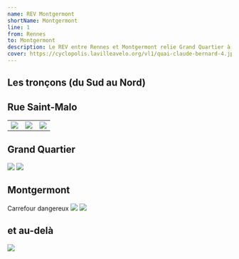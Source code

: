 ```yaml
---
name: REV Montgermont
shortName: Montgermont
line: 1
from: Rennes
to: Montgermont
description: Le REV entre Rennes et Montgermont relie Grand Quartier à Montgermont avant de se connecter au REV départemental reliant Montgermont à La Chapelle-des-Fougeretz et La Mézière, le long de la route du meuble.
cover: https://cyclopolis.lavilleavelo.org/vl1/quai-claude-bernard-4.jpg
---
```


## Les tronçons (du Sud au Nord)

## Rue Saint-Malo

| | | |
|---|---|---|
|![](/images/ligne-1/REV-Montgermont-ligne-1-saint-malo_debut.jpg) | ![](/images/ligne-1/REV-Montgermont-ligne-1-saint-malo.jpg) |![](/images/ligne-1/REV-Montgermont-ligne-1-saint-malo-vers-robiquette.jpg)|

## Grand Quartier
![](/images/ligne-1/REV-Montgermont-ligne-1-debut.jpg)
![](/images/ligne-1/REV-Montgermont-ligne-1-chataigneraie.jpg)

## Montgermont
Carrefour dangereux
![](/images/ligne-1/REV-Montgermont-ligne-1-carrefour_mongermont.jpg)
![](/images/ligne-1/REV-Montgermont-ligne-1-fin.jpg)

## et au-delà

![](/images/ligne-1/REV-Montgermont-ligne-1-chapelle-des-fougeretz.jpg)



